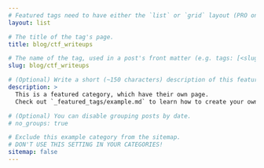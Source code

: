 ```yaml
---
# Featured tags need to have either the `list` or `grid` layout (PRO only).
layout: list

# The title of the tag's page.
title: blog/ctf_writeups

# The name of the tag, used in a post's front matter (e.g. tags: [<slug>]).
slug: blog/ctf_writeups

# (Optional) Write a short (~150 characters) description of this featured tag.
description: >
  This is a featured category, which have their own page.
  Check out `_featured_tags/example.md` to learn how to create your own.

# (Optional) You can disable grouping posts by date.
# no_groups: true

# Exclude this example category from the sitemap.
# DON'T USE THIS SETTING IN YOUR CATEGORIES!
sitemap: false
---
```

